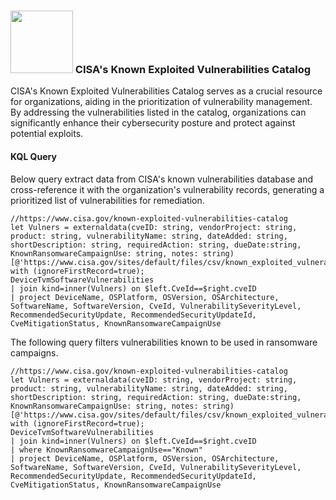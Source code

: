 
### <img src="https://upload.wikimedia.org/wikipedia/commons/1/1f/CISA_Logo.png" width="100" height="100">   CISA's Known Exploited Vulnerabilities Catalog

CISA's Known Exploited Vulnerabilities Catalog serves as a crucial resource for organizations, aiding in the prioritization of vulnerability management. By addressing the vulnerabilities listed in the catalog, organizations can significantly enhance their cybersecurity posture and protect against potential exploits.

#### KQL Query
Below query extract data from CISA's known vulnerabilities database and cross-reference it with the organization's vulnerability records, generating a prioritized list of vulnerabilities for remediation.
```
//https://www.cisa.gov/known-exploited-vulnerabilities-catalog
let Vulners = externaldata(cveID: string, vendorProject: string, product: string, vulnerabilityName: string, dateAdded: string, shortDescription: string, requiredAction: string, dueDate:string, KnownRansomwareCampaignUse: string, notes: string)[@'https://www.cisa.gov/sites/default/files/csv/known_exploited_vulnerabilities.csv'] with (ignoreFirstRecord=true);
DeviceTvmSoftwareVulnerabilities
| join kind=inner(Vulners) on $left.CveId==$right.cveID
| project DeviceName, OSPlatform, OSVersion, OSArchitecture, SoftwareName, SoftwareVersion, CveId, VulnerabilitySeverityLevel, RecommendedSecurityUpdate, RecommendedSecurityUpdateId, CveMitigationStatus, KnownRansomwareCampaignUse

```
The following query filters vulnerabilities known to be used in ransomware campaigns.
```
//https://www.cisa.gov/known-exploited-vulnerabilities-catalog
let Vulners = externaldata(cveID: string, vendorProject: string, product: string, vulnerabilityName: string, dateAdded: string, shortDescription: string, requiredAction: string, dueDate:string, KnownRansomwareCampaignUse: string, notes: string)[@'https://www.cisa.gov/sites/default/files/csv/known_exploited_vulnerabilities.csv'] with (ignoreFirstRecord=true);
DeviceTvmSoftwareVulnerabilities
| join kind=inner(Vulners) on $left.CveId==$right.cveID
| where KnownRansomwareCampaignUse=="Known"
| project DeviceName, OSPlatform, OSVersion, OSArchitecture, SoftwareName, SoftwareVersion, CveId, VulnerabilitySeverityLevel, RecommendedSecurityUpdate, RecommendedSecurityUpdateId, CveMitigationStatus, KnownRansomwareCampaignUse
```
